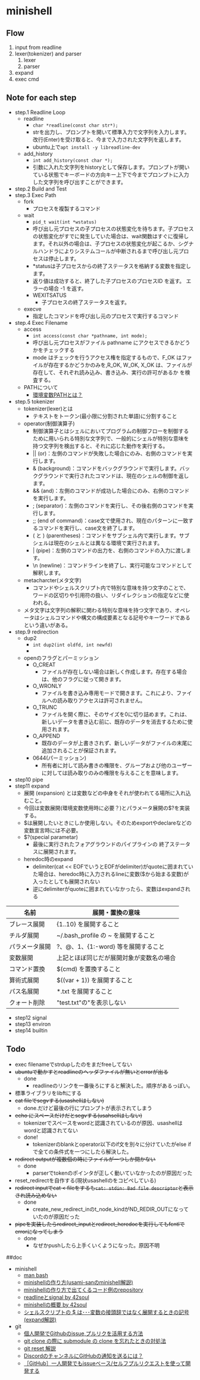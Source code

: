 # minishell
## Flow
1. input from readline
1. lexer(tokenizer) and parser
	1. lexer
	1. parser
1. expand
1. exec cmd

## Note for each step
- step.1 Readline Loop
	- readline
		- `char *readline(const char str*);`
		- strを出力し、プロンプトを開いて標準入力で文字列を入力します。改行(Enter)を受け取ると、今まで入力された文字列を返します。
		- ubuntu上で`apt install -y libreadline-dev`
	- add_history
		- `int add_history(const char *);`
		- 引数に入れた文字列をhistoryとして保存します。プロンプトが開いている状態でキーボードの方向キー上下で今までプロンプトに入力した文字列を呼び出すことができます。
- step.2 Build and Test
- step.3 Exec Path
	- fork
		- プロセスを複製するコマンド
	- wait
		- `pid_t wait(int *wstatus)`
		- 呼び出し元プロセスの子プロセスの状態変化を待ちます。子プロセスの状態変化がすでに発生していた場合は、wait関数はすぐに復帰します。それ以外の場合は、子プロセスの状態変化が起こるか、シグナルハンドラによりシステムコールが中断されるまで呼び出し元プロセスは停止します。
		- *statusは子プロセスからの終了ステータスを格納する変数を指定します。
		- 返り値は成功すると、終了した子プロセスのプロセスID を返す。 エラーの場合 -1 を返す。 
		- WEXITSATUS
			- 子プロセスの終了ステータスを返す。
	- execve
		- 指定したコマンドを呼び出し元のプロセスで実行するコマンド
- step.4 Exec Filename
	- access
		- `int access(const char *pathname, int mode);`
		- 呼び出し元プロセスがファイル pathname にアクセスできるかどうかをチェックする
		- mode はチェックを行うアクセス権を指定するもので、F_OK はファイルが存在するかどうかのみを,R_OK, W_OK, X_OK は、ファイルが存在して、それぞれ読み込み、書き込み、実行の許可があるか を検査する。
	- PATHについて
		- [環境変数PATHとは？](https://otomosa.com/linux/envpath/)
- step.5 tokenizer
	- tokenizer(lexer)とは
		- テキストをトークン(最小限に分割された単語)に分割すること
	- operator(制御演算子)
		- 制御演算子とはシェルにおいてプログラムの制御フローを制御するために用いられる特別な文字列で、一般的にシェルが特別な意味を持つ文字列を検出すると、それに応じた動作を実行する。
		- || (or)：左側のコマンドが失敗した場合にのみ、右側のコマンドを実行します。
		- & (background)：コマンドをバックグラウンドで実行します。バックグラウンドで実行されたコマンドは、現在のシェルの制御を返します。
		- && (and)：左側のコマンドが成功した場合にのみ、右側のコマンドを実行します。
		- ; (separator)：左側のコマンドを実行し、その後右側のコマンドを実行します。
		- ;; (end of command)：case文で使用され、現在のパターンに一致するコマンドを実行し、case文を終了します。
		- ( と ) (parentheses)：コマンドをサブシェル内で実行します。サブシェルは現在のシェルとは異なる環境で実行されます。
		- | (pipe)：左側のコマンドの出力を、右側のコマンドの入力に渡します。
		- \n (newline)：コマンドラインを終了し、実行可能なコマンドとして解釈します。
	- metacharcter(メタ文字)
		- コマンドやシェルスクリプト内で特別な意味を持つ文字のことで、ワードの区切りや引用符の扱い、リダイレクションの指定などに使われる。
	- メタ文字は文字列の解釈に関わる特別な意味を持つ文字であり、オペレータはシェルコマンドや構文の構成要素となる記号やキーワードであるという違いがある。
- step.9 redirection
	- dup2
		- `int dup2(int oldfd, int newfd)`
		- 
	- openのフラグとパーミッション
		- O_CREAT
			- ファイルが存在しない場合は新しく作成します。存在する場合は、他のフラグに従って開きます。
		- O_WRONLY
			- ファイルを書き込み専用モードで開きます。これにより、ファイルへの読み取りアクセスは許可されません。
		- O_TRUNC
			- ファイルを開く際に、そのサイズを0に切り詰めます。これは、新しいデータを書き込む前に、既存のデータを消去するために使用されます。
		- O_APPEND
			- 既存のデータが上書きされず、新しいデータがファイルの末尾に追加されることが保証されます。
		- 0644(パーミッション)
			- 所有者に対して読み書きの権限を、グループおよび他のユーザーに対しては読み取りのみの権限を与えることを意味します。
- step10 pipe
- step11 expand
	- 展開 (expansion) とは変数などの中身をそれが使われてる場所に入れ込むこと。
	- 今回は変数展開(環境変数使用時に必要？)とパラメータ展開の$?を実装する。
	- $は展開したいときにしか使用しない。そのためexportやdeclareなどの変数宣言時には不必要。
	- $?(special parametar)
		- 最後に実行されたフォアグラウンドのパイプラインの 終了ステータスに展開されます。 
	- heredoc時のexpand
		- delimiter(cat << EOFでいうとEOFがdelimiter)がquoteに囲まれていた場合は、heredoc時に入力されるlineに変数($から始まる変数)が入ったとしても展開されない
		- 逆にdelimiterがquoteに囲まれていなかったら、変数はexpandされる

| 名前 | 展開・置換の意味 |
| --- | ------------- |
| ブレース展開 |  {1..10} を展開すること |
| チルダ展開 |  ~/.bash_profile の ~ を展開すること |
| パラメータ展開 |  $?、$@、$1、${1:-word} 等を展開すること |
| 変数展開 | 上記とほぼ同じだが展開対象が変数名の場合 |
| コマンド置換 |  $(cmd) を置換すること |
| 算術式展開 |  $((var + 1)) を展開すること |
| パス名展開 |  *.txt を展開すること |
| クォート削除 | "test.txt"の"を表示しない |
- step12 signal
- step13 environ
- step14 builtin


## Todo
- exec filenameでstrdupしたのをまだfreeしてない
- ~~ubuntuで動かすとreadlineのヘッダファイルが無いとerrorが出る~~
	- done
		- readlineのリンクを一番後ろにすると解決した。順序があるっぽい。
- 標準ライブラリをlibftにする
- ~~cat fileでsegvする(usashellはしない)~~
	- done.だけど最後の行にプロンプトが表示されてしまう
- ~~echo にスペースだけだとsegvする(usahsellはしない)~~
	- tokenizerでスペースをwordと認識されているのが原因、usashellはwordと認識されてない
	- done!
		- tokenizerのblankとoperator以下のif文を別々に分けていたがelse ifで全ての条件式を一つにしたら解決した。
- ~~redirect outputが複数個の時にファイルが一つしか開かない~~
	- done
		- parserでtokenのポインタが正しく動いていなかったのが原因だった
- reset_redirectを自作する(現状usashellのをコピペしている)
- ~~redirect inputでcat < fileをするも`cat: stdin: Bad file descriptor`と表示され読み込めない~~
	- done
		- create_new_redirect_inのt_node_kindがND_REDIR_OUTになっていたのが原因だった
- ~~pipeを実装したらredirect_inputとredirect_heredocを実行してもfcntlでerrorになってしまう~~
	- done
		- なぜかpushしたら上手くいくようになった。原因不明


##doc
- minishell
	- [man bash](https://linuxjm.osdn.jp/html/GNU_bash/man1/bash.1.html)
	- [minishellの作り方(usami-sanのminishell解説)](https://usatie.notion.site/minishell-29921d3ea13447ad897349acd5733d5e)
	- [minishellの作り方で出てくるコード例のrepository](https://github.com/usatie/minishell_v2/tree/livecoding)
	- [readlineとsignal by 42soul](https://intrepidgeeks.com/tutorial/minishell-readline)
	- [minishellの概要 by 42soul](https://techdebt.tistory.com/33?category=833728)
	- [シェルスクリプトの $ は･･･変数の接頭辞ではなく展開するときの記号(expand解説)](https://qiita.com/ko1nksm/items/1864aa2db8ce7bcf332d)
- git
	- [個人開発でGithubのissue,プルリクを活用する方法](https://qiita.com/usayamadausako/items/375bdae07e381745e6eb)
	- [git clone の際に submodule の clone を忘れたときの対処法](https://qiita.com/kentarosasaki/items/3e670567c0512b9d411e)
	- [git reset 解説](https://qiita.com/forest1/items/f7c821565a7a7d64d60f)
	- [DiscordのチャンネルにGitHubの通知を送るには？](https://mekurun.com/tips/discord-github/)
	- [［GitHub］一人開発でもissueベース/セルフプルリクエストを使って開発する](https://qiita.com/braveryk7/items/5208263cd06a8878f0c2)

